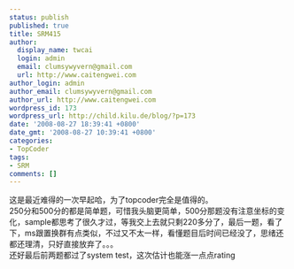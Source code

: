 ```yaml
---
status: publish
published: true
title: SRM415
author:
  display_name: twcai
  login: admin
  email: clumsywyvern@gmail.com
  url: http://www.caitengwei.com
author_login: admin
author_email: clumsywyvern@gmail.com
author_url: http://www.caitengwei.com
wordpress_id: 173
wordpress_url: http://child.kilu.de/blog/?p=173
date: '2008-08-27 18:39:41 +0800'
date_gmt: '2008-08-27 10:39:41 +0800'
categories:
- TopCoder
tags:
- SRM
comments: []
---
```

<p>这是最近难得的一次早起哈，为了topcoder完全是值得的。<br />
250分和500分的都是简单题，可惜我头脑更简单，500分那题没有注意坐标的变化，sample都思考了很久才过，等我交上去就只剩220多分了，最后一题，看了下，ms跟置换群有点类似，不过又不太一样，看懂题目后时间已经没了，思绪还都还理清，只好直接放弃了。。。<br />
还好最后前两题都过了system test，这次估计也能涨一点点rating</p>
